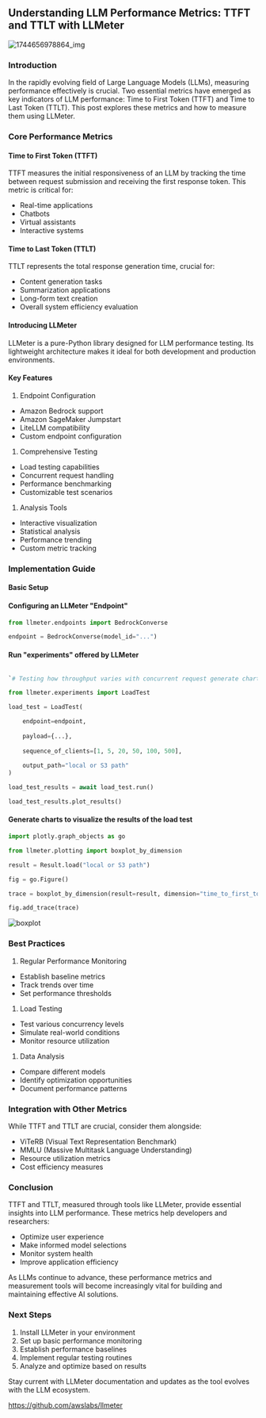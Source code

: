 ## Understanding LLM Performance Metrics: TTFT and TTLT with LLMeter
![1744656978864_img](https://github.com/user-attachments/assets/9fab0945-1a70-4214-9335-7526164915a7)

### Introduction

In the rapidly evolving field of Large Language Models (LLMs), measuring performance effectively is crucial. Two essential metrics have emerged as key indicators of LLM performance: Time to First Token (TTFT) and Time to Last Token (TTLT). This post explores these metrics and how to measure them using LLMeter.

### Core Performance Metrics

#### Time to First Token (TTFT)

TTFT measures the initial responsiveness of an LLM by tracking the time between request submission and receiving the first response token. This metric is critical for:

* Real-time applications
* Chatbots
* Virtual assistants
* Interactive systems

#### Time to Last Token (TTLT)

TTLT represents the total response generation time, crucial for:

* Content generation tasks
* Summarization applications
* Long-form text creation
* Overall system efficiency evaluation

#### Introducing LLMeter

LLMeter is a pure-Python library designed for LLM performance testing. Its lightweight architecture makes it ideal for both development and production environments.


#### Key Features

1. Endpoint Configuration

* Amazon Bedrock support
* Amazon SageMaker Jumpstart
* LiteLLM compatibility
* Custom endpoint configuration

1. Comprehensive Testing

* Load testing capabilities
* Concurrent request handling
* Performance benchmarking
* Customizable test scenarios

1. Analysis Tools

* Interactive visualization
* Statistical analysis
* Performance trending
* Custom metric tracking

### Implementation Guide

#### Basic Setup

#### Configuring an LLMeter "Endpoint"

```` python
from llmeter.endpoints import BedrockConverse

endpoint = BedrockConverse(model_id="...")
````

####  Run "experiments" offered by LLMeter

```` python

`# Testing how throughput varies with concurrent request generate charts to visualize  the results of the load test count:

from llmeter.experiments import LoadTest

load_test = LoadTest(

    endpoint=endpoint,
    
    payload={...},
    
    sequence_of_clients=[1, 5, 20, 50, 100, 500],
    
    output_path="local or S3 path"
)

load_test_results = await load_test.run()

load_test_results.plot_results()

````

#### Generate charts to visualize  the results of the load test 

```` python
import plotly.graph_objects as go

from llmeter.plotting import boxplot_by_dimension

result = Result.load("local or S3 path")

fig = go.Figure()

trace = boxplot_by_dimension(result=result, dimension="time_to_first_token")

fig.add_trace(trace)
````

![boxplot](https://github.com/user-attachments/assets/690d8441-8aba-4b43-b59e-4a94f4fba51e)


### Best Practices

1. Regular Performance Monitoring

* Establish baseline metrics
* Track trends over time
* Set performance thresholds

1. Load Testing

* Test various concurrency levels
* Simulate real-world conditions
* Monitor resource utilization

1. Data Analysis

* Compare different models
* Identify optimization opportunities
* Document performance patterns

### Integration with Other Metrics

While TTFT and TTLT are crucial, consider them alongside:

* ViTeRB (Visual Text Representation Benchmark)
* MMLU (Massive Multitask Language Understanding)
* Resource utilization metrics
* Cost efficiency measures

### Conclusion

TTFT and TTLT, measured through tools like LLMeter, provide essential insights into LLM performance. These metrics help developers and researchers:

* Optimize user experience
* Make informed model selections
* Monitor system health
* Improve application efficiency

As LLMs continue to advance, these performance metrics and measurement tools will become increasingly vital for building and maintaining effective AI solutions.


### Next Steps

1. Install LLMeter in your environment
2. Set up basic performance monitoring
3. Establish performance baselines
4. Implement regular testing routines
5. Analyze and optimize based on results

Stay current with LLMeter documentation and updates as the tool evolves with the LLM ecosystem.

<https://github.com/awslabs/llmeter>

